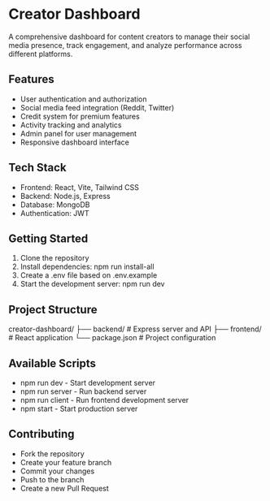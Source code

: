# Creator Dashboard
A comprehensive dashboard for content creators to manage their social media presence, track engagement, and analyze performance across different platforms.

## Features
- User authentication and authorization
- Social media feed integration (Reddit, Twitter)
- Credit system for premium features
- Activity tracking and analytics
- Admin panel for user management
- Responsive dashboard interface

## Tech Stack
- Frontend: React, Vite, Tailwind CSS
- Backend: Node.js, Express
- Database: MongoDB
- Authentication: JWT

## Getting Started
1. Clone the repository
2. Install dependencies:
npm run install-all
3. Create a .env file based on .env.example
4. Start the development server:
npm run dev

## Project Structure
creator-dashboard/
├── backend/         # Express server and API
├── frontend/        # React application
└── package.json     # Project configuration

## Available Scripts
- npm run dev - Start development server
- npm run server - Run backend server
- npm run client - Run frontend development server
- npm start - Start production server

## Contributing
- Fork the repository
- Create your feature branch
- Commit your changes
- Push to the branch
- Create a new Pull Request
